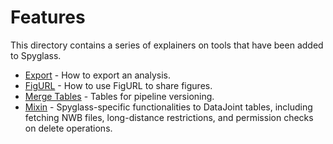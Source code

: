 # Features

This directory contains a series of explainers on tools that have been added to
Spyglass.

- [Export](./Export.md) - How to export an analysis.
- [FigURL](./FigURL.md) - How to use FigURL to share figures.
- [Merge Tables](./Merge.md) - Tables for pipeline versioning.
- [Mixin](./Mixin.md) - Spyglass-specific functionalities to DataJoint tables,
    including fetching NWB files, long-distance restrictions, and permission
    checks on delete operations.
